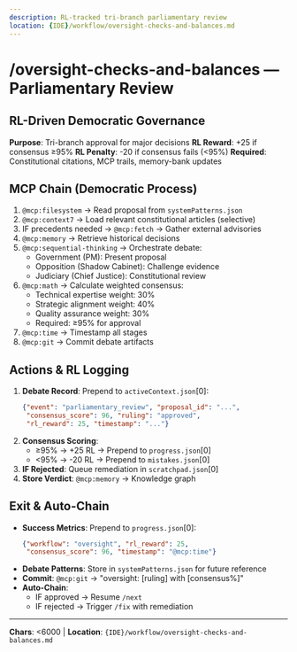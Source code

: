 ```yaml
---
description: RL-tracked tri-branch parliamentary review
location: {IDE}/workflow/oversight-checks-and-balances.md
---
```


# /oversight-checks-and-balances — Parliamentary Review

## RL-Driven Democratic Governance

**Purpose**: Tri-branch approval for major decisions
**RL Reward**: +25 if consensus ≥95%
**RL Penalty**: -20 if consensus fails (<95%)
**Required**: Constitutional citations, MCP trails, memory-bank updates

## MCP Chain (Democratic Process)

1. `@mcp:filesystem` → Read proposal from `systemPatterns.json`
2. `@mcp:context7` → Load relevant constitutional articles (selective)
3. IF precedents needed → `@mcp:fetch` → Gather external advisories
4. `@mcp:memory` → Retrieve historical decisions
5. `@mcp:sequential-thinking` → Orchestrate debate:
   - Government (PM): Present proposal
   - Opposition (Shadow Cabinet): Challenge evidence
   - Judiciary (Chief Justice): Constitutional review
6. `@mcp:math` → Calculate weighted consensus:
   - Technical expertise weight: 30%
   - Strategic alignment weight: 40%
   - Quality assurance weight: 30%
   - Required: ≥95% for approval
7. `@mcp:time` → Timestamp all stages
8. `@mcp:git` → Commit debate artifacts

## Actions & RL Logging

1. **Debate Record**: Prepend to `activeContext.json`[0]:
   ```json
   {"event": "parliamentary_review", "proposal_id": "...",
    "consensus_score": 96, "ruling": "approved",
    "rl_reward": 25, "timestamp": "..."}
   ```
2. **Consensus Scoring**:
   - ≥95% → +25 RL → Prepend to `progress.json`[0]
   - <95% → -20 RL → Prepend to `mistakes.json`[0]
3. **IF Rejected**: Queue remediation in `scratchpad.json`[0]
4. **Store Verdict**: `@mcp:memory` → Knowledge graph

## Exit & Auto-Chain

- **Success Metrics**: Prepend to `progress.json`[0]:
  ```json
  {"workflow": "oversight", "rl_reward": 25,
   "consensus_score": 96, "timestamp": "@mcp:time"}
  ```
- **Debate Patterns**: Store in `systemPatterns.json` for future reference
- **Commit**: `@mcp:git` → "oversight: [ruling] with [consensus%]"
- **Auto-Chain**:
  - IF approved → Resume `/next`
  - IF rejected → Trigger `/fix` with remediation

---
**Chars**: <6000 | **Location**: `{IDE}/workflow/oversight-checks-and-balances.md`

